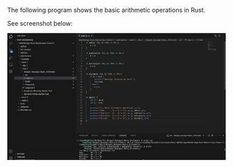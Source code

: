 The following program shows the basic arithmetic operations in Rust.

See screenshot below:

![Description of the image](./screenshot/Basic%20Arithmetic.png)